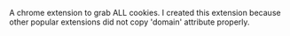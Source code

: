 A chrome extension to grab ALL cookies. I created this extension because other popular extensions did not copy 'domain' attribute properly.
